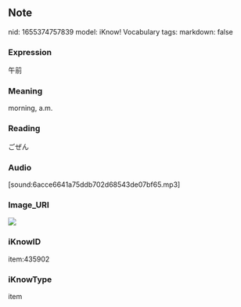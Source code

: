 ## Note
nid: 1655374757839
model: iKnow! Vocabulary
tags: 
markdown: false

### Expression
午前

### Meaning
morning, a.m.

### Reading
ごぜん

### Audio
[sound:6acce6641a75ddb702d68543de07bf65.mp3]

### Image_URI
<img src="56f385bf19ba9b961577273c7b488149.jpg">

### iKnowID
item:435902

### iKnowType
item
